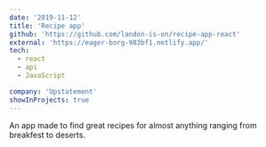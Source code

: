 ```yaml
---
date: '2019-11-12'
title: 'Recipe app'
github: 'https://github.com/landon-is-on/recipe-app-react'
external: 'https://eager-borg-983bf1.netlify.app/'
tech:
  - react
  - api
  - JavaScript

company: 'Upstatement'
showInProjects: true
---
```

An app made to find great recipes for almost anything ranging from breakfest to deserts.

